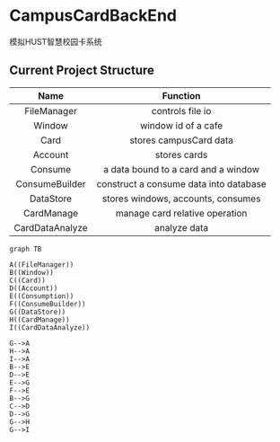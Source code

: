 # CampusCardBackEnd
 模拟HUST智慧校园卡系统

## Current Project Structure
|      Name       |                Function                |
|:---------------:|:--------------------------------------:|
|   FileManager   |            controls file io            |
|     Window      |          window id of a cafe           |
|      Card       |         stores campusCard data         |
|     Account     |              stores cards              |
|     Consume     |  a data bound to a card and a window   |
| ConsumeBuilder  | construct a consume data into database |
|    DataStore    |   stores windows, accounts, consumes   |
|   CardManage    |     manage card relative operation     |
| CardDataAnalyze |              analyze data              |

```mermaid
graph TB

A((FileManager))
B((Window))
C((Card))
D((Account))
E((Consumption))
F((ConsumeBuilder))
G((DataStore))
H((CardManage))
I((CardDataAnalyze))

G-->A
H-->A
I-->A
B-->E
D-->E
E-->G
F-->E
B-->G
C-->D
D-->G
G-->H
G-->I

```


